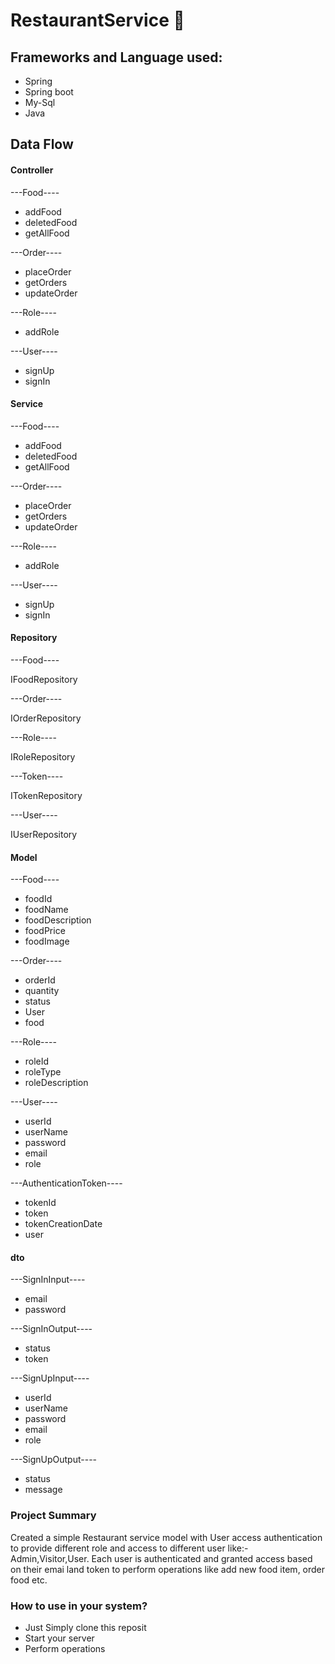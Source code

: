 # RestaurantService 👋

## Frameworks and Language used:
 - Spring
 - Spring boot
 - My-Sql
 - Java


 ## Data Flow
 #### Controller
---Food----
 - addFood
 - deletedFood
 - getAllFood

 ---Order----
 - placeOrder
 - getOrders
 - updateOrder

 ---Role----
 - addRole

 ---User----
 - signUp
 - signIn

 #### Service
  ---Food----
 - addFood
 - deletedFood
 - getAllFood

 ---Order----
 - placeOrder
 - getOrders
 - updateOrder

 ---Role----
 - addRole

 ---User----
 - signUp
 - signIn

 #### Repository
 ---Food----

 IFoodRepository

 ---Order----

 IOrderRepository

 ---Role----

 IRoleRepository

 ---Token----

 ITokenRepository

 ---User----

 IUserRepository

 #### Model
 ---Food----
 - foodId
 - foodName
 - foodDescription
 - foodPrice
 - foodImage
 
 ---Order----
 - orderId
 - quantity
 - status
 - User
 - food

 ---Role----
 - roleId
 - roleType
 - roleDescription

 ---User----
 - userId
 - userName
 - password
 - email
 - role

---AuthenticationToken----
- tokenId
- token
- tokenCreationDate
- user

#### dto
 ---SignInInput----
 - email
 - password
 
 ---SignInOutput----
 - status
 - token

 ---SignUpInput----
 - userId
 - userName
 - password
 - email
 - role

 ---SignUpOutput----
 - status
 - message
 
### Project Summary
Created a simple Restaurant service model with User access authentication to provide different role and access to different user like:- Admin,Visitor,User. Each user is authenticated and granted access based on their emai land token to perform operations like add new food item, order food etc.

### How to use in your system?
 - Just Simply clone this reposit
 - Start your server
 - Perform operations 
